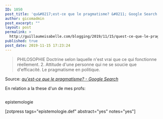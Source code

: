 ```yaml
---
ID: 1050
post_title: 'qu&#8217;est-ce que le pragmatisme? &#8211; Google Search'
author: gicomadmin
post_excerpt: ""
layout: post
permalink: >
  http://guillaumeisabelle.com/blogging/2019/11/15/quest-ce-que-le-pragmatisme-google-search/
published: true
post_date: 2019-11-15 17:23:24
---
```

> PHILOSOPHIE Doctrine selon laquelle n'est vrai que ce qui fonctionne réellement. 2. Attitude d'une personne qui ne se soucie que d'efficacité. Le pragmatisme en politique.

Source: *[qu'est-ce que le pragmatisme? - Google Search][1]*

<!-- wp:paragraph -->

En relation a la these d'un de mes profs: 

<!-- /wp:paragraph -->

<!-- wp:image {"id":1052,"sizeSlug":"large"} --><figure class="wp-block-image size-large">

<img src="http://guillaumeisabelle.com/blogging/wp-content/uploads/sites/10/2019/11/image-1.png" alt="" class="wp-image-1052" /></figure> <!-- /wp:image -->

<!-- wp:paragraph -->

epistemologie

<!-- /wp:paragraph -->

<!-- wp:shortcode --> [zotpress tags="epistemologie.def" abstract="yes" notes="yes"] 

<!-- /wp:shortcode -->

 [1]: https://www.google.com/search?q=qu%27est-ce+que+le+pragmatisme%3F&rlz=1C1CHBF_enCA851CA851&oq=qu%27est-ce+que+le+pragmatisme%3F&aqs=chrome..69i57.5553j0j7&sourceid=chrome&ie=UTF-8